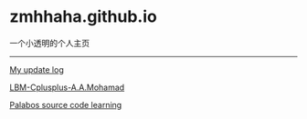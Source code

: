 # zmhhaha.github.io  

一个小透明的个人主页  

------

 [My update log](My_diary.html)

 [LBM-Cplusplus-A.A.Mohamad](https://github.com/zmhhaha/zmhhaha.github.io/README.md)

 [Palabos source code learning](Palabos_source_code_learning.md)

